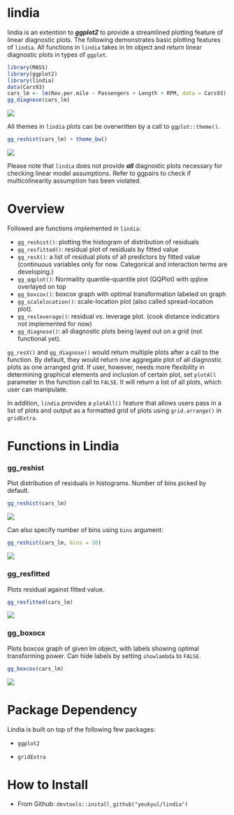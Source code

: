 lindia
======

lindia is an extention to ***ggplot2*** to provide a streamlined plotting feature of linear diagnostic plots. The following demonstrates basic plotting features of `lindia`. All functions in `lindia` takes in lm object and return linear diagnostic plots in types of `ggplot`.

``` r
library(MASS)
library(ggplot2)
library(lindia)
data(Cars93)
cars_lm <- lm(Rev.per.mile ~ Passengers + Length + RPM, data = Cars93)
gg_diagnose(cars_lm)
```

![](figures/README-unnamed-chunk-2-1.png)

All themes in `lindia` plots can be overwritten by a call to `ggplot::theme()`.

``` r
gg_reshist(cars_lm) + theme_bw()
```

![](figures/README-unnamed-chunk-3-1.png)

Please note that `lindia` does not provide ***all*** diagnostic plots necessary for checking linear model assumptions. Refer to ggpairs to check if multicolinearity assumption has been violated.

Overview
========

Followed are functions implemented in `lindia`:

-   `gg_reshist()`: plotting the histogram of distribution of residuals
-   `gg_resfitted()`: residual plot of residuals by fitted value
-   `gg_resX()`: a list of residual plots of all predictors by fitted value (continuous variables only for now. Categorical and interaction terms are developing.)
-   `gg_qqplot()`: Normaility quantile-quantile plot (QQPlot) with qqline overlayed on top
-   `gg_boxcox()`: boxcox graph with optimal transformation labeled on graph
-   `gg_scalelocation()`: scale-location plot (also called spread-location plot).
-   `gg_resleverage()`: residual vs. leverage plot. (cook distance indicators not implemented for now)
-   `gg_diagnose()`: all diagnostic plots being layed out on a grid (not functional yet).

`gg_resX()` and `gg_diagnose()` would return multiple plots after a call to the function. By default, they would return one aggregate plot of all diagnostic plots as one arranged grid. If user, however, needs more flexibility in determining graphical elements and inclusion of certain plot, set `plotAll` parameter in the function call to `FALSE`. It will return a list of all plots, which user can manipulate.

In addition, `lindia` provides a `plotAll()` feature that allows users pass in a list of plots and output as a formatted grid of plots using `grid.arrange()` in `gridExtra`.

Functions in Lindia
===================

### gg\_reshist

Plot distribution of residuals in histograms. Number of bins picked by default.

``` r
gg_reshist(cars_lm)
```

![](figures/README-unnamed-chunk-4-1.png)

Can also specify number of bins using `bins` argument:

``` r
gg_reshist(cars_lm, bins = 20)
```

![](figures/README-unnamed-chunk-5-1.png)

### gg\_resfitted

Plots residual against fitted value.

``` r
gg_resfitted(cars_lm)
```

![](figures/README-unnamed-chunk-6-1.png)

### gg\_boxocx

Plots boxcox graph of given lm object, with labels showing optimal transforming power. Can hide labels by setting `showlambda` to `FALSE`.

``` r
gg_boxcox(cars_lm)
```

![](figures/README-unnamed-chunk-7-1.png)

Package Dependency
==================

Lindia is built on top of the following few packages:

-   `ggplot2`

-   `gridExtra`

How to Install
==============

-   From Github: `devtools::install_github("yeukyul/lindia")`
